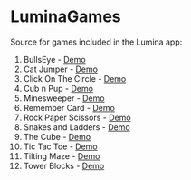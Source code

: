 # LuminaGames

Source for games included in the Lumina app:

1. BullsEye - [Demo](https://bullseye.sandunwira.repl.co)
2. Cat Jumper - [Demo](https://catjumper.sandunwira.repl.co)
3. Click On The Circle - [Demo](https://clickonthecircle.sandunwira.repl.co)
4. Cub n Pup - [Demo](https://cubnpup.sandunwira.repl.co)
5. Minesweeper - [Demo](https://minesweeper.sandunwira.repl.co)
6. Remember Card - [Demo](https://remembercard.sandunwira.repl.co)
7. Rock Paper Scissors - [Demo](https://remembercard.sandunwira.repl.co)
8. Snakes and Ladders - [Demo](https://snakesandladders.sandunwira.repl.co)
9. The Cube - [Demo](https://thecube.sandunwira.repl.co)
10. Tic Tac Toe - [Demo](https://tictactoe.sandunwira.repl.co)
11. Tilting Maze - [Demo](https://tiltingmaze.sandunwira.repl.co)
12. Tower Blocks - [Demo](https://towerblocks.sandunwira.repl.co)